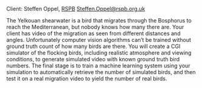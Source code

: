 Client: Steffen Oppel, [RSPB](RSPB "wikilink")
<Steffen.Oppel@rspb.org.uk>

The Yelkouan shearwater is a bird that migrates through the Bosphorus to
reach the Mediterranean, but nobody knows how many there are. Your
client has video of the migration as seen from different distances and
angles. Unfortunately computer vision algorithms can’t be trained
without ground truth count of how many birds are there. You will create
a CGI simulator of the flocking birds, including realistic atmosphere
and viewing conditions, to generate simulated video with known ground
truth bird numbers. The final stage is to train a machine learning
system using your simulation to automatically retrieve the number of
simulated birds, and then test it on a real migration video to yield the
number of real birds.
